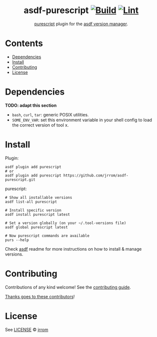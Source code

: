 <div align="center">

# asdf-purescript [![Build](https://github.com/jrrom/asdf-purescript/actions/workflows/build.yml/badge.svg)](https://github.com/jrrom/asdf-purescript/actions/workflows/build.yml) [![Lint](https://github.com/jrrom/asdf-purescript/actions/workflows/lint.yml/badge.svg)](https://github.com/jrrom/asdf-purescript/actions/workflows/lint.yml)

[purescript](https://github.com/purescript/documentation) plugin for the [asdf version manager](https://asdf-vm.com).

</div>

# Contents

- [Dependencies](#dependencies)
- [Install](#install)
- [Contributing](#contributing)
- [License](#license)

# Dependencies

**TODO: adapt this section**

- `bash`, `curl`, `tar`: generic POSIX utilities.
- `SOME_ENV_VAR`: set this environment variable in your shell config to load the correct version of tool x.

# Install

Plugin:

```shell
asdf plugin add purescript
# or
asdf plugin add purescript https://github.com/jrrom/asdf-purescript.git
```

purescript:

```shell
# Show all installable versions
asdf list-all purescript

# Install specific version
asdf install purescript latest

# Set a version globally (on your ~/.tool-versions file)
asdf global purescript latest

# Now purescript commands are available
purs --help
```

Check [asdf](https://github.com/asdf-vm/asdf) readme for more instructions on how to
install & manage versions.

# Contributing

Contributions of any kind welcome! See the [contributing guide](contributing.md).

[Thanks goes to these contributors](https://github.com/jrrom/asdf-purescript/graphs/contributors)!

# License

See [LICENSE](LICENSE) © [jrrom](https://github.com/jrrom/)
